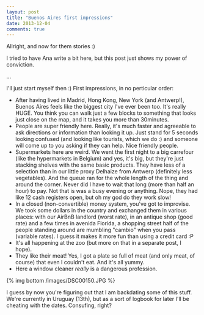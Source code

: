 ```yaml
---
layout: post
title: "Buenos Aires first impressions"
date: 2013-12-04 
comments: true
---
```


Allright, and now for them stories :)

I tried to have Ana write a bit here, but this post just shows my power of conviction.

...

I'll just start myself then :) First impressions, in no perticular order:

* After having lived  in Madrid, Hong Kong, New York (and Antwerp!), Buenos Aires feels like the biggest city I've ever been too. It's really HUGE. You think you can walk just a few blocks to something that looks just close on the map, and it takes you more than 30minutes.
* People are super friendly here. Really, it's much faster and agreeable to ask directions or information than looking it up. Just stand for 5 seconds looking confused (and looking like tourists, which we do :) and someone will come up to you asking if they can help. Nice friendly people.
* Supermarkets here are weird. We went the first night to a big carrefour (like the hypermarkets in Belgium) and yes, it's big, but they're just stacking shelves with the same basic products. They have less of a selection than in our little proxy Delhaize from Antwerp (definitely less vegetables). And the queue ran for the whole length of the thing and around the corner. Never did I have to wait that long (more than half an hour) to pay. Not that is was a busy evening or anything. Nope, they had like 12 cash registers open, but oh my god do they work slow! 
* In a closed (non-convertible) money system, you've got to improvise. We took some dollars in the country and exchanged them in various places: with our AirBnB landlord (worst rate), in an antique shop (good rate) and a few times in avenida Florida, a shopping street half of the people standing around are mumbling "cambio" when you pass (variable rates). I guess it makes it more fun than using a credit card :P
* It's all happening at the zoo (but more on that in a separate post, I hope).
* They like their meat! Yes, I got a plate so full of meat (and only meat, of course) that even I couldn't eat. And it's all yummy.
* Here a window cleaner *really* is a dangerous profession.

{% img bottom /images/DSC00150.JPG %} 

I guess by now you're figuring out that I am backdating some of this stuff. We're currently in Uruguay (13th), but as a sort of logbook for later I'll be cheating with the dates. Consufing, right?
